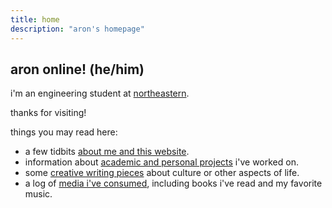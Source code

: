 ```yaml
---
title: home
description: "aron's homepage"
---
```

<meta name="robots" content="noindex, nofollow, noarchive">

## aron online! (he/him)

i'm an engineering student at [northeastern](https://en.wikipedia.org/wiki/Northeastern_University).

thanks for visiting!

things you may read here:
- a few tidbits [about me and this website](/about).
- information about [academic and personal projects](/projects) i've worked on.
- some [creative writing pieces](/writing) about culture or other aspects of life.
- a log of [media i've consumed](/media), including books i've read and my favorite music.
